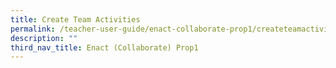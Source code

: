 ```yaml
---
title: Create Team Activities
permalink: /teacher-user-guide/enact-collaborate-prop1/createteamactivities/
description: ""
third_nav_title: Enact (Collaborate) Prop1
---
```

